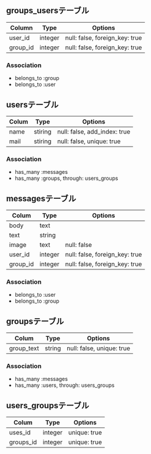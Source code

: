## groups_usersテーブル

|Column|Type|Options|
|------|----|-------|
|user_id|integer|null: false, foreign_key: true|
|group_id|integer|null: false, foreign_key: true|

### Association
- belongs_to :group
- belongs_to :user

## usersテーブル

|Colum|Type|Options|
|-----|----|-------|
|name|stiring|null: false, add_index: true|
|mail|stiring|null: false, unique: true|

### Association
- has_many :messages
- has_many :groups, through: users_groups

## messagesテーブル

|Colum|Type|Options|
|-----|----|-------|
|body|text|
|text|string|
|image|text|null: false|
|user_id|integer|null: false, foreign_key: true|
|group_id|integer|null: false, foreign_key: true|

### Association
- belongs_to :user
- belongs_to :group

## groupsテーブル

|Colum|Type|Options|
|-----|----|-------|
|group_text|string|null: false, unique: true|

### Association
- has_many :messages
- has_many :users, through: users_groups

## users_groupsテーブル

|Colum|Type|Options|
|-----|----|-------|
|uses_id|integer|unique: true|
|groups_id|integer|unique: true|
